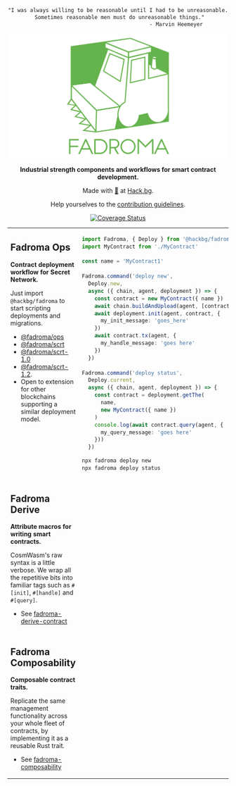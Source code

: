 <div align="center">

```
"I was always willing to be reasonable until I had to be unreasonable.
 Sometimes reasonable men must do unreasonable things."
                                     - Marvin Heemeyer
```

[![](/doc/logo.svg)](https://fadroma.tech)

**Industrial strength components and workflows for smart contract development.**

Made with [💚](mailto:hello@hack.bg) at [Hack.bg](https://hack.bg).

Help yourselves to the [contribution guidelines](CONTRIBUTING.md).

[![Coverage Status](https://coveralls.io/repos/github/hackbg/fadroma/badge.svg?branch=22.01)](https://coveralls.io/github/hackbg/fadroma?branch=22.01)

</div>

<table>

<tr><td valign="top">

## Fadroma Ops

**Contract deployment workflow for Secret Network.**

Just import `@hackbg/fadroma` to start scripting deployments and migrations.

* [@fadroma/ops](./packages/ops)
* [@fadroma/scrt](./packages/scrt)
* [@fadroma/scrt-1.0](./packages/scrt-1.0)
* [@fadroma/scrt-1.2](./packages/scrt-1.2).
* Open to extension for other blockchains supporting a similar deployment model.

</td><td>

```typescript
import Fadroma, { Deploy } from '@hackbg/fadroma'
import MyContract from './MyContract'

const name = 'MyContract1'

Fadroma.command('deploy new',
  Deploy.new,
  async ({ chain, agent, deployment }) => {
    const contract = new MyContract({ name })
    await chain.buildAndUpload(agent, [contract])
    await deployment.init(agent, contract, {
      my_init_message: 'goes_here'
    })
    await contract.tx(agent, {
      my_handle_message: 'goes here'
    })
  })

Fadroma.command('deploy status',
  Deploy.current,
  async ({ chain, agent, deployment }) => {
    const contract = deployment.getThe(
      name,
      new MyContract({ name })
    )
    console.log(await contract.query(agent, {
      my_query_message: 'goes here'
    }))
  })
```

```sh
npx fadroma deploy new
npx fadroma deploy status
```

</td></tr>

<tr></tr>

<tr><td>

## Fadroma Derive

**Attribute macros for writing smart contracts.**

CosmWasm's raw syntax is a little verbose. We wrap all the repetitive bits
into familiar tags such as `#[init]`, `#[handle]` and `#[query]`.

* See [fadroma-derive-contract](./crates/fadroma-derive-contract)

</td><td></td>
</tr>

<tr></tr>

<tr><td>

## Fadroma Composability

**Composable contract traits.**

Replicate the same management functionality across your whole fleet of contracts,
by implementing it as a reusable Rust trait.

* See [fadroma-composability](./crates/fadroma-composability)

</td><td>
</td></tr>

</table>

